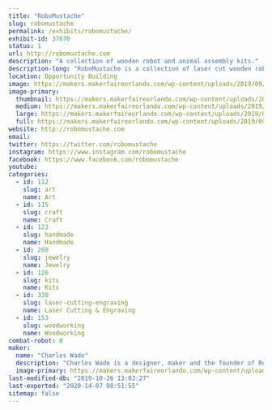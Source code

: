 ```yaml
---
title: "RoboMustache"
slug: robomustache
permalink: /exhibits/robomustache/
exhibit-id: 37670
status: 1
url: http://robomustache.com
description: "A collection of wooden robot and animal assembly kits."
description-long: "RoboMustache is a collection of laser cut wooden robot and animal assembly kits, accessories and more."
location: Opportunity Building
image: https://makers.makerfaireorlando.com/wp-content/uploads/2019/09/wade-2-1-1024x682.jpg
image-primary:
  thumbnail: https://makers.makerfaireorlando.com/wp-content/uploads/2019/09/wade-2-1-150x150.jpg
  medium: https://makers.makerfaireorlando.com/wp-content/uploads/2019/09/wade-2-1-300x200.jpg
  large: https://makers.makerfaireorlando.com/wp-content/uploads/2019/09/wade-2-1-1024x682.jpg
  full: https://makers.makerfaireorlando.com/wp-content/uploads/2019/09/wade-2-1.jpg
website: http://robomustache.com
email: 
twitter: https://twitter.com/robomustache
instagram: https://www.instagram.com/robomustache
facebook: https://www.facebook.com/robomustache
youtube: 
categories:
  - id: 112
    slug: art
    name: Art
  - id: 115
    slug: craft
    name: Craft
  - id: 123
    slug: handmade
    name: Handmade
  - id: 260
    slug: jewelry
    name: Jewelry
  - id: 126
    slug: kits
    name: Kits
  - id: 330
    slug: laser-cutting-engraving
    name: Laser Cutting & Engraving
  - id: 153
    slug: woodworking
    name: Woodworking
combat-robot: 0
maker:
  name: "Charles Wade"
  description: "Charles Wade is a designer, maker and the founder of RoboMustache. "
  image-primary: https://makers.makerfaireorlando.com/wp-content/uploads/2015/06/20150612_112453-SQUARE-1024x1024.jpg
last-modified-db: "2019-10-26 13:03:27"
last-exported: "2020-14-07 08:51:55"
sitemap: false
---
```

